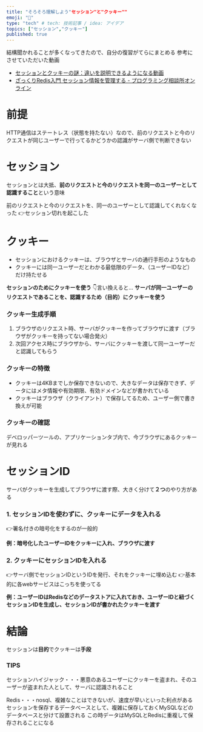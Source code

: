 ```yaml
---
title: "そろそろ理解しよう"セッション"と"クッキー""
emoji: "🍪"
type: "tech" # tech: 技術記事 / idea: アイデア
topics: ["セッション","クッキー"]
published: true
---
```

結構聞かれることが多くなってきたので、自分の復習がてらにまとめる
参考にさせていただいた動画
- [セッションとクッキーの謎：違いを説明できるようになる動画](https://www.youtube.com/watch?v=EgUgmYLuLYE)
- [ざっくりRedis入門 セッション情報を管理する - プログラミング相談所オンライン](https://www.youtube.com/watch?v=FS6u5YFnnNc)

# 前提
HTTP通信はステートレス（状態を持たない）なので、前のリクエストと今のリクエストが同じユーザーで行ってるかどうかの認識がサーバ側で判断できない


# セッション
セッションとは大抵、**前のリクエストと今のリクエストを同一のユーザーとして認識すること**という意味

前のリクエストと今のリクエストを、同一のユーザーとして認識してくれなくなった
👉セッション切れを起こした

# クッキー
- セッションにおけるクッキーは、ブラウザとサーバの通行手形のようなもの
- クッキーには同一ユーザーだとわかる最低限のデータ、（ユーザーIDなど）だけ持たせる

**セッションのためにクッキーを使う**
👇言い換えると...
**サーバが同一ユーザーのリクエストであることを、認識するため（目的）にクッキーを使う**



### クッキー生成手順
1. ブラウザのリクエスト時、サーバがクッキーを作ってブラウザに渡す（ブラウザがクッキーを持ってない場合発火）
2. 次回アクセス時にブラウザから、サーバにクッキーを渡して同一ユーザーだと認識してもらう


### クッキーの特徴
- クッキーは4KBまでしか保存できないので、大きなデータは保存できず、データにはメタ情報や有効期限、有効ドメインなどが書かれている
- クッキーはブラウザ（クライアント）で保存してるため、ユーザー側で書き換えが可能

### クッキーの確認
デベロッパーツールの、アプリケーションタブ内で、今ブラウザにあるクッキーが見れる




# セッションID
サーバがクッキーを生成してブラウザに渡す際、大きく分けて**２つ**のやり方がある

### 1. セッションIDを使わずに、クッキーにデータを入れる
👉署名付きの暗号化をするのが一般的
		
**例：暗号化したユーザーIDをクッキーに入れ、ブラウザに渡す**
		
		
### 2. クッキーにセッションIDを入れる
👉サーバ側でセッションIDというIDを発行、それをクッキーに埋め込む
👉基本的に各webサービスはこっちを使ってる

**例：ユーザーIDはRedisなどのデータストアに入れておき、ユーザーIDと紐づくセッションIDを生成し、セッションIDが書かれたクッキーを渡す**
		




# 結論
セッションは**目的**でクッキーは**手段**

### TIPS
セッションハイジャック・・・悪意のあるユーザーにクッキーを盗まれ、そのユーザーが盗まれた人として、サーバに認識されること

Redis・・・nosql、複雑なことはできないが、速度が早いといった利点がある
セッションを保存するデータベースとして、複雑に保存しておくMySQLなどのデータベースと分けて設置される
この時データはMySQLとRedisに重複して保存されることになる